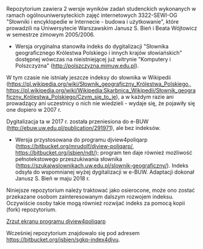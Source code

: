 Repozytorium zawiera 2 wersje wyników zadań studenckich wykonanych w
ramach ogólnouniwersyteckich zajęć internetowych 3322-SEWI-OG
"Słowniki i encyklopedie w Internecie - budowa i użytkowanie", które
prowadzili na Uniwersytecie Warszawskim Janusz S. Bień i Beata
Wójtowicz w semestrze zimowym 2005/2006.


* Wersja oryginalna stanowiła indeks do dygitalizacji "Słownika
geograficznego Królestwa Polskiego i innych krajów słowiańskich"
dostępnej wówczas na nieistniejącej już witrynie "Komputery i
Polszczyzna" (http://polszczyzna.mimuw.edu.pl).

W tym czasie nie istniały jeszcze indeksy do słownika w Wikipedii
(https://pl.wikipedia.org/wiki/Słownik_geograficzny_Królestwa_Polskiego,,
https://pl.wikipedia.org/wiki/Wikipedia:Skarbnica_Wikipedii/Słownik_geograficzny_Królestwa_Polskiego/Czym_się_to_je),
a w każdym razie ani prowadzący ani uczestnicy o nich nie wiedzieli -
wydaje się, że pojawiły się one dopiero w 2007 r.

Dygitalizacja ta w 2017 r. została przeniesiona do e-BUW
(http://ebuw.uw.edu.pl/publication/291971), ale bez indeksów.

* Wersja przystosowana do programu djview4poliqarp
(https://bitbucket.org/mrudolf/djview-poliqarp/,
https://bitbucket.org/jsbien/ndt/); program ten daje również możliwość
pełnotekstowego przeszukiwania słownika
(https://szukajwslownikach.uw.edu.pl/slownik-geograficzny/). Indeks
odsyła do wspomnianej wyżej dygitalizacji w e-BUW. Adaptacji dokonał
Janusz S. Bień w maju 2018 r.

Niniejsze repozytorium należy traktować jako osierocone, może ono
zostać przekazane osobom zainteresowanym dalszym rozwojem
indeksu. Oczywiście osoby takie mogą również rozwijać indeks za pomocą
kopii (fork) repozytorium.

[Zrzut ekranu programu djview4poliqarp](SGKP-Hultaje.png)

Wcześniej repozytorium znajdowalo się pod adresem https://bitbucket.org/jsbien/sgkp-index4djvu.
